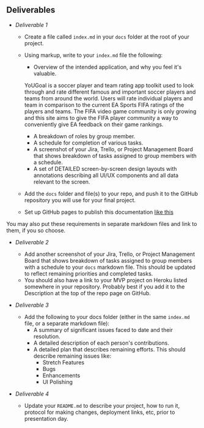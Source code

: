 ## Deliverables

- *Deliverable 1*
  - Create a file called `index.md` in your `docs` folder at the root of your project.
  - Using markup, write to your `index.md` file the following:
    - Overview of the intended application, and why you feel it's valuable.

    YoUGoal is a soccer player and team rating app toolkit used to look through and rate different famous and important soccer players and teams from around the world. Users will rate individual players and team in comparison to the current EA Sports FIFA ratings of the players and teams.  The FIFA video game community is only growing and this site aims to give the FIFA player community a way to conveniently give EA feedback on their game rankings.

    - A breakdown of roles by group member.
    - A schedule for completion of various tasks.
    - A screenshot of your Jira, Trello, or Project Management Board that shows breakdown of tasks assigned to group members with a schedule.
    - A set of DETAILED screen-by-screen design layouts with annotations describing all UI/UX components and all data relevant to the screen.
  - Add the `docs` folder and file(s) to your repo, and push it to the GitHub repository you will use for your final project.
  - Set up GitHub pages to publish this documentation [like this](https://blog.github.com/2016-08-22-publish-your-project-documentation-with-github-pages/)

You may also put these requirements in separate markdown files and link to them, if you so choose.

- *Deliverable 2*
  - Add another screenshot of your Jira, Trello, or Project Management Board that shows breakdown of tasks assigned to group members with a schedule to your `docs` markdown file. This should be updated to reflect remaining priorities and completed tasks.
  - You should also have a link to your MVP project on Heroku listed somewhere in your repository.  Probably best if you add it to the Description at the top of the repo page on GitHub.

- *Deliverable 3*
  - Add the following to your docs folder (either in the same `index.md` file, or a separate markdown file):
    - A summary of significant issues faced to date and their resolution.
    - A detailed description of each person's contributions.
    - A detailed plan that describes remaining efforts. This should describe remaining issues like:
      - Stretch Features
      - Bugs
      - Enhancements
      - UI Polishing

- *Deliverable 4*
  - Update your `README.md` to describe your project, how to run it, protocol for making changes, deployment links, etc, prior to presentation day.